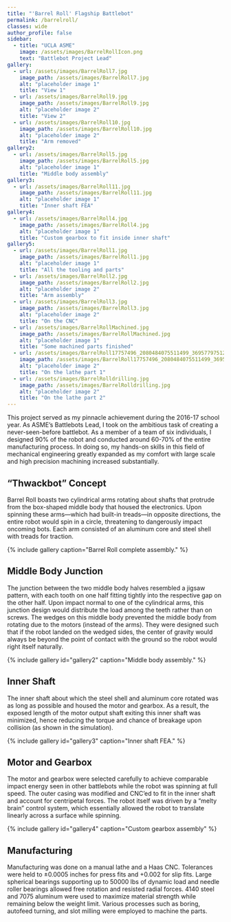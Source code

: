 ```yaml
---
title: "'Barrel Roll' Flagship Battlebot"
permalink: /barrelroll/
classes: wide
author_profile: false
sidebar:
  - title: "UCLA ASME"
    image: /assets/images/BarrelRollIcon.png
    text: "Battlebot Project Lead"
gallery:
  - url: /assets/images/BarrelRoll7.jpg
    image_path: /assets/images/BarrelRoll7.jpg
    alt: "placeholder image 1"
    title: "View 1"
  - url: /assets/images/BarrelRoll9.jpg
    image_path: /assets/images/BarrelRoll9.jpg
    alt: "placeholder image 2"
    title: "View 2"
  - url: /assets/images/BarrelRoll10.jpg
    image_path: /assets/images/BarrelRoll10.jpg
    alt: "placeholder image 2"
    title: "Arm removed"
gallery2:
  - url: /assets/images/BarrelRoll5.jpg
    image_path: /assets/images/BarrelRoll5.jpg
    alt: "placeholder image 1"
    title: "Middle body assembly"
gallery3:
  - url: /assets/images/BarrelRoll11.jpg
    image_path: /assets/images/BarrelRoll11.jpg
    alt: "placeholder image 1"
    title: "Inner shaft FEA"
gallery4:
  - url: /assets/images/BarrelRoll4.jpg
    image_path: /assets/images/BarrelRoll4.jpg
    alt: "placeholder image 1"
    title: "Custom gearbox to fit inside inner shaft"
gallery5:
  - url: /assets/images/BarrelRoll1.jpg
    image_path: /assets/images/BarrelRoll1.jpg
    alt: "placeholder image 1"
    title: "All the tooling and parts"
  - url: /assets/images/BarrelRoll2.jpg
    image_path: /assets/images/BarrelRoll2.jpg
    alt: "placeholder image 2"
    title: "Arm assembly"
  - url: /assets/images/BarrelRoll3.jpg
    image_path: /assets/images/BarrelRoll3.jpg
    alt: "placeholder image 2"
    title: "On the CNC"
  - url: /assets/images/BarrelRollMachined.jpg
    image_path: /assets/images/BarrelRollMachined.jpg
    alt: "placeholder image 1"
    title: "Some machined parts finished"
  - url: /assets/images/BarrelRoll17757496_2080484075511499_3695779751241997096_n.jpg
    image_path: /assets/images/BarrelRoll17757496_2080484075511499_3695779751241997096_n.jpg
    alt: "placeholder image 2"
    title: "On the lathe part 1"
  - url: /assets/images/BarrelRolldrilling.jpg
    image_path: /assets/images/BarrelRolldrilling.jpg
    alt: "placeholder image 2"
    title: "On the lathe part 2"
---
```


This project served as my pinnacle achievement during the 2016-17 school year. As ASME’s Battlebots Lead, I took on the ambitious task of creating a never-seen-before battlebot. As a member of a team of six individuals, I designed 90% of the robot and conducted around 60-70% of the entire manufacturing process. In doing so, my hands-on skills in this field of mechanical engineering greatly expanded as my comfort with large scale and high precision machining increased substantially.

## “Thwackbot” Concept

Barrel Roll boasts two cylindrical arms rotating about shafts that protrude from the box-shaped middle body that housed the electronics. Upon spinning these arms—which had built-in treads—in opposite directions, the entire robot would spin in a circle, threatening to dangerously impact oncoming bots. Each arm consisted of an aluminum core and steel shell with treads for traction.

{% include gallery caption="Barrel Roll complete assembly." %}

## Middle Body Junction

The junction between the two middle body halves resembled a jigsaw pattern, with each tooth on one half fitting tightly into the respective gap on the other half. Upon impact normal to one of the cylindrical arms, this junction design would distribute the load among the teeth rather than on screws. The wedges on this middle body prevented the middle body from rotating due to the motors (instead of the arms). They were designed such that if the robot landed on the wedged sides, the center of gravity would always be beyond the point of contact with the ground so the robot would right itself naturally.

{% include gallery id="gallery2" caption="Middle body assembly." %}

## Inner Shaft

The inner shaft about which the steel shell and aluminum core rotated was as long as possible and housed the motor and gearbox. As a result, the exposed length of the motor output shaft exiting this inner shaft was minimized, hence reducing the torque and chance of breakage upon collision (as shown in the simulation).

{% include gallery id="gallery3" caption="Inner shaft FEA." %}

## Motor and Gearbox

The motor and gearbox were selected carefully to achieve comparable impact energy seen in other battlebots while the robot was spinning at full speed. The outer casing was modified and CNC’ed to fit in the inner shaft and account for centripetal forces. The robot itself was driven by a “melty brain” control system, which essentially allowed the robot to translate linearly across a surface while spinning.

{% include gallery id="gallery4" caption="Custom gearbox assembly" %}

## Manufacturing

Manufacturing was done on a manual lathe and a Haas CNC. Tolerances were held to ±0.0005 inches for press fits and +0.002 for slip fits. Large spherical bearings supporting up to 50000 lbs of dynamic load and needle roller bearings allowed free rotation and resisted radial forces. 4140 steel and 7075 aluminum were used to maximize material strength while remaining below the weight limit. Various processes such as boring, autofeed turning, and slot milling were employed to machine the parts.